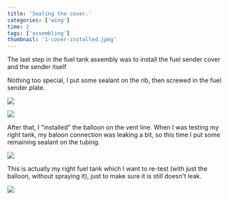 ```yaml
---
title: 'Sealing the cover.'
categories: ['wing']
time: 2
tags: ['assembling']
thumbnail: '1-cover-installed.jpeg'
---
```


The last step in the fuel tank assembly was to install the fuel sender cover and the sender itself

<!-- more -->

Nothing too special, I put some sealant on the rib, then screwed in the fuel sender plate.

![](./0-sealing-the-cover.jpeg)

![](./1-cover-installed.jpeg)

After that, I "installed" the balloon on the vent line. When I was testing my right tank, my baloon connection was leaking a bit, so this time I put some remaining sealant on the tubing.

![](./2-sealing-the-balloon.jpeg)

This is actually my right fuel tank which I want to re-test (with just the balloon, without spraying it), just to make sure it is still doesn't leak. 

![](./3-balloon-installed.jpeg)